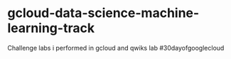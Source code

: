 # gcloud-data-science-machine-learning-track
Challenge labs i performed in gcloud and qwiks lab #30dayofgooglecloud
